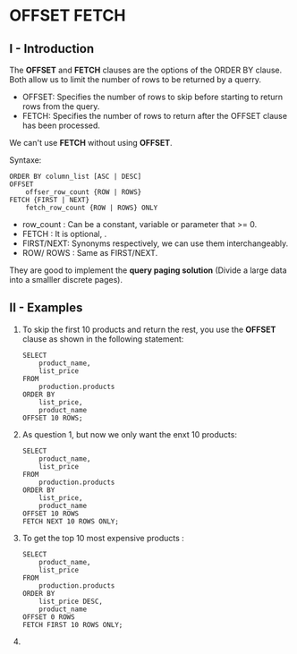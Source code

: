 # OFFSET FETCH
## I - Introduction
The __OFFSET__ and __FETCH__ clauses are the options of the ORDER BY clause.
Both allow us to limit the number of rows to be returned by a querry.

- OFFSET: Specifies the number of rows to skip before starting to return rows from the query.
- FETCH: Specifies the number of rows to return after the OFFSET clause has been processed.

We can't use __FETCH__ without using __OFFSET__.

Syntaxe:
```
ORDER BY column_list [ASC | DESC]
OFFSET 
    offser_row_count {ROW | ROWS}
FETCH {FIRST | NEXT} 
    fetch_row_count {ROW | ROWS} ONLY
```
- row_count  : Can be a constant, variable or parameter that >= 0.
- FETCH     : It is optional, .
- FIRST/NEXT: Synonyms respectively, we can use them interchangeably.
- ROW/ ROWS : Same as FIRST/NEXT.

They are good to implement the __query paging solution__ (Divide a large data into a smalller discrete pages).
## II - Examples
1. To skip the first 10 products and return the rest, you use the __OFFSET__ clause as shown in the following statement:
    ```
    SELECT
        product_name,
        list_price
    FROM
        production.products
    ORDER BY
        list_price,
        product_name 
    OFFSET 10 ROWS;
    ```
2. As question 1, but now we only want the enxt 10 products:
    ```
    SELECT
        product_name,
        list_price
    FROM
        production.products
    ORDER BY
        list_price,
        product_name 
    OFFSET 10 ROWS 
    FETCH NEXT 10 ROWS ONLY;
    ```
3. To get the top 10 most expensive products :
    ```
    SELECT
        product_name,
        list_price
    FROM
        production.products
    ORDER BY
        list_price DESC,
        product_name 
    OFFSET 0 ROWS 
    FETCH FIRST 10 ROWS ONLY;
    ```
4. 
